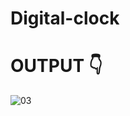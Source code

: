 # Digital-clock
#  OUTPUT 👇




![03](https://user-images.githubusercontent.com/108323005/202131003-ddd19a03-556d-4fae-bbd8-a1f6dc3e3fd4.png)
